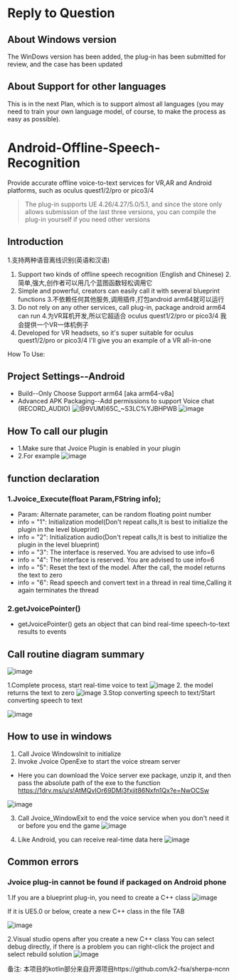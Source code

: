# Reply to Question
## About Windows version

The WinDows version has been added, the plug-in has been submitted for review, and the case has been updated



## About Support for other languages
This is in the next Plan, which is to support almost all languages (you may need to train your own language model, of course, to make the process as easy as possible).

# Android-Offline-Speech-Recognition
Provide accurate offline voice-to-text services for VR,AR and Android platforms, such as oculus quest1/2/pro or pico3/4

> The plug-in supports UE 4.26/4.27/5.0/5.1, and since the store only allows submission of the last three versions, you can compile the plug-in yourself if you need other versions

## Introduction
1.支持两种语音离线识别(英语和汉语) 
1. Support two kinds of offline speech recognition (English and Chinese)
2.简单,强大,创作者可以用几个蓝图函数轻松调用它
2. Simple and powerful, creators can easily call it with several blueprint functions
3.不依赖任何其他服务,调用插件,打包android arm64就可以运行
3. Do not rely on any other services, call plug-in, package android arm64 can run
4.为VR耳机开发,所以它超适合 oculus quest1/2/pro or pico3/4 
我会提供一个VR一体机例子
4. Developed for VR headsets, so it's super suitable for oculus quest1/2/pro or pico3/4
I'll give you an example of a VR all-in-one

How To Use:

## Project Settings--Android
* Build--Only Choose Support arm64 [aka arm64-v8a]
* Advanced APK Packaging--Add permissions to support Voice chat (RECORD_AUDIO)
![@9VUM)65C_~S3LC%YJBHPWB](https://user-images.githubusercontent.com/56686900/211712241-1babf534-a3f2-4f08-b998-c03dc6e4087e.png)
![image](https://user-images.githubusercontent.com/56686900/211712273-8ab4b6de-e080-4041-9651-e032d0f1c42d.png)


## How To call our plugin
* 1.Make sure that Jvoice Plugin is enabled in your plugin
* 2.For example
![image](https://user-images.githubusercontent.com/56686900/211327521-9ebb311b-09f7-4f18-8704-d55e2379febf.png)

## function declaration
### 1.Jvoice_Execute(float Param,FString info);
* Param: Alternate parameter, can be random floating point number
* info = "1": Initialization model(Don't repeat calls,It is best to initialize the plugin in the level blueprint)
* info = "2": Initialization audio(Don't repeat calls,It is best to initialize the plugin in the level blueprint)
* info = "3": The interface is reserved. You are advised to use info=6
* info = "4": The interface is reserved. You are advised to use info=6
* info = "5": Reset the text of the model. After the call, the model returns the text to zero
* info = "6": Read speech and convert text in a thread in real time,Calling it again terminates the thread

### 2.getJvoicePointer()
* getJvoicePointer() gets an object that can bind real-time speech-to-text results to events

## Call routine diagram summary

![image](https://user-images.githubusercontent.com/56686900/211331329-d5455b96-0538-41d8-a3d9-b60348351e63.png)

1.Complete process, start real-time voice to text
![image](https://user-images.githubusercontent.com/56686900/211331569-46e2a2d1-9f41-41d4-acf7-33442d1b3c96.png)
2. the model returns the text to zero
![image](https://user-images.githubusercontent.com/56686900/211331789-7bd7c4f0-1796-4b1a-ba30-90a4365b6e5a.png)
3.Stop converting speech to text/Start converting speech to text

![image](https://user-images.githubusercontent.com/56686900/211445655-dcb8da3a-bb2a-4e9d-b4ea-abb6cac723fb.png)

## How to use in windows
1. Call Jvoice WindowsInit to initialize
2. Invoke Jvoice OpenExe to start the voice stream server
* Here you can download the Voice server exe package, unzip it, and then pass the absolute path of the exe to the function
https://1drv.ms/u/s!AtMQvIOr69DMi3fxjit86Nxfn1Qx?e=NwOCSw

![image](https://user-images.githubusercontent.com/56686900/213866376-ca09ae05-2cb6-4845-ba1d-abaf4206d5ae.png)

3. Call Jvoice_WindowExit to end the voice service when you don't need it or before you end the game
![image](https://user-images.githubusercontent.com/56686900/213866518-44b6a7b9-8a70-407e-a9ee-c2dd587ad575.png)

4. Like Android, you can receive real-time data here
![image](https://user-images.githubusercontent.com/56686900/213866541-8e3bbfb4-40c6-450b-91d0-6e19be441588.png)


## Common errors
### Jvoice plug-in cannot be found if packaged on Android phone
1.If you are a blueprint plug-in, you need to create a C++ class
![image](https://user-images.githubusercontent.com/56686900/211325300-1baeb505-ce22-4a2c-8eba-6f0c642701bf.png)

If it is UE5.0 or below, create a new C++ class in the file TAB

![image](https://user-images.githubusercontent.com/56686900/211325399-4aa0fd58-1e7c-48b3-ac37-f5acb1d41e26.png)


2.Visual studio opens after you create a new C++ class
You can select debug directly, if there is a problem you can right-click the project and select rebuild solution
![image](https://user-images.githubusercontent.com/56686900/211325917-dc74b38f-3896-4df7-bf08-bfed6a07c7c5.png)

备注:
本项目的kotlin部分来自开源项目https://github.com/k2-fsa/sherpa-ncnn

